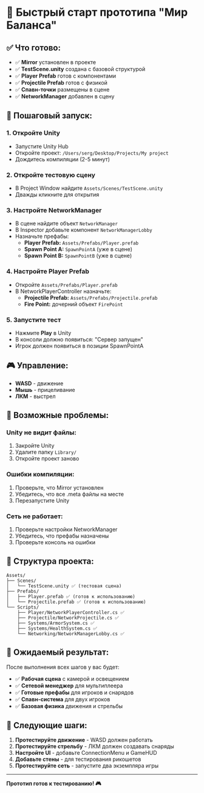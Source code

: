 # 🚀 Быстрый старт прототипа "Мир Баланса"

## ✅ Что готово:

- ✅ **Mirror** установлен в проекте
- ✅ **TestScene.unity** создана с базовой структурой
- ✅ **Player Prefab** готов с компонентами
- ✅ **Projectile Prefab** готов с физикой
- ✅ **Спавн-точки** размещены в сцене
- ✅ **NetworkManager** добавлен в сцену

## 🎯 Пошаговый запуск:

### 1. **Откройте Unity**
- Запустите Unity Hub
- Откройте проект: `/Users/serg/Desktop/Projeсts/My project`
- Дождитесь компиляции (2-5 минут)

### 2. **Откройте тестовую сцену**
- В Project Window найдите `Assets/Scenes/TestScene.unity`
- Дважды кликните для открытия

### 3. **Настройте NetworkManager**
- В сцене найдите объект `NetworkManager`
- В Inspector добавьте компонент `NetworkManagerLobby`
- Назначьте префабы:
  - **Player Prefab:** `Assets/Prefabs/Player.prefab`
  - **Spawn Point A:** `SpawnPointA` (уже в сцене)
  - **Spawn Point B:** `SpawnPointB` (уже в сцене)

### 4. **Настройте Player Prefab**
- Откройте `Assets/Prefabs/Player.prefab`
- В NetworkPlayerController назначьте:
  - **Projectile Prefab:** `Assets/Prefabs/Projectile.prefab`
  - **Fire Point:** дочерний объект `FirePoint`

### 5. **Запустите тест**
- Нажмите **Play** в Unity
- В консоли должно появиться: "Сервер запущен"
- Игрок должен появиться в позиции SpawnPointA

## 🎮 Управление:

- **WASD** - движение
- **Мышь** - прицеливание
- **ЛКМ** - выстрел

## 🔧 Возможные проблемы:

### Unity не видит файлы:
1. Закройте Unity
2. Удалите папку `Library/`
3. Откройте проект заново

### Ошибки компиляции:
1. Проверьте, что Mirror установлен
2. Убедитесь, что все .meta файлы на месте
3. Перезапустите Unity

### Сеть не работает:
1. Проверьте настройки NetworkManager
2. Убедитесь, что префабы назначены
3. Проверьте консоль на ошибки

## 📁 Структура проекта:

```
Assets/
├── Scenes/
│   └── TestScene.unity ✅ (тестовая сцена)
├── Prefabs/
│   ├── Player.prefab ✅ (готов к использованию)
│   └── Projectile.prefab ✅ (готов к использованию)
└── Scripts/
    ├── Player/NetworkPlayerController.cs ✅
    ├── Projectile/NetworkProjectile.cs ✅
    ├── Systems/ArmorSystem.cs ✅
    ├── Systems/HealthSystem.cs ✅
    └── Networking/NetworkManagerLobby.cs ✅
```

## 🎯 Ожидаемый результат:

После выполнения всех шагов у вас будет:
- ✅ **Рабочая сцена** с камерой и освещением
- ✅ **Сетевой менеджер** для мультиплеера
- ✅ **Готовые префабы** для игроков и снарядов
- ✅ **Спавн-система** для двух игроков
- ✅ **Базовая физика** движения и стрельбы

## 🚀 Следующие шаги:

1. **Протестируйте движение** - WASD должен работать
2. **Протестируйте стрельбу** - ЛКМ должен создавать снаряды
3. **Настройте UI** - добавьте ConnectionMenu и GameHUD
4. **Добавьте стены** - для тестирования рикошетов
5. **Протестируйте сеть** - запустите два экземпляра игры

---

**Прототип готов к тестированию! 🎮** 